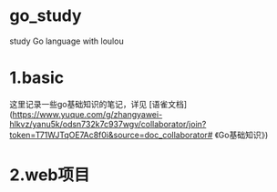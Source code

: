 # go_study
study Go language with loulou

# 1.basic

这里记录一些go基础知识的笔记，详见 [语雀文档](https://www.yuque.com/g/zhangyawei-hlkvz/yanu5k/odsn732k7c937wgv/collaborator/join?token=T71WJTqOE7Ac8f0i&source=doc_collaborator# 《Go基础知识》)

# 2.web项目



